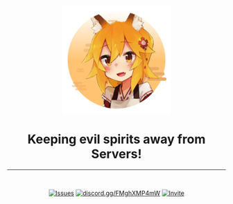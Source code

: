 <div align='center'>

<img width="250" src="./Github/SWLT.png"/>

# Keeping evil spirits away from Servers!

---

<br>


[![Issues](https://img.shields.io/github/issues/Kitsune-Labs/Senko?style=flat-square&color=fc844c&label=Issues&logo=github&logoColor=white)](https://github.com/Kitsune-Labs/Senko/issues)
[![discord.gg/FMghXMP4mW](https://img.shields.io/discord/777251087592718336?style=flat-square&color=5865F2&label=discord.gg/FMghXMP4mW&logo=discord&logoColor=white)](https://discord.gg/FMghXMP4mW)
[![Invite](https://img.shields.io/static/v1?label=&message=Invite%20Senko!&color=orange&style=flat-square)](https://senkosworld.com/invite)
